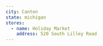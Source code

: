 ```yaml
---
city: Canton
state: michigan
stores:
  - name: Holiday Market
    address: 520 South Lilley Road
---
```

